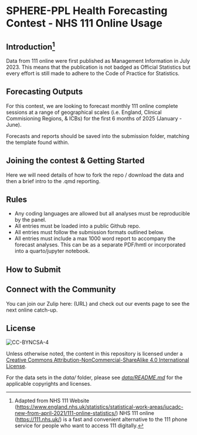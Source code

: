 # SPHERE-PPL Health Forecasting Contest - NHS 111 Online Usage

## Introduction[^readme-1]

[^readme-1]: Adapted from NHS 111 Website (<https://www.england.nhs.uk/statistics/statistical-work-areas/iucadc-new-from-april-2021/111-online-statistics/>)
NHS 111 online (https://111.nhs.uk/) is a fast and convenient alternative to the 111 phone service for people who want to access 111 digitally.

Data from 111 online were first published as Management Information in July 2023. This means that the publication is not badged as Official Statistics but every effort is still made to adhere to the Code of Practice for Statistics.

## Forecasting Outputs

For this contest, we are looking to forecast monthly 111 online complete sessions at a range of geographical scales (i.e. England, Clinical Commisioning Regions, & ICBs) for the first 6 months of 2025 (January - June).

Forecasts and reports should be saved into the submission folder, matching the template found within. 

## Joining the contest & Getting Started
Here we will need details of how to fork the repo / download the data and then a brief intro to the .qmd reporting.


## Rules
-   Any coding languages are allowed but all analyses must be reproducible by the panel.
-   All entries must be loaded into a public Github repo.
-   All entries must follow the submission formats outlined below.
-   All entries must include a max 1000 word report to accompany the forecast analyses. This can be as a separate PDF/hmtl or incorporated into a quarto/jupyter notebook.


## How to Submit

## Connect with the Community
You can join our Zulip here: (URL) and check out our events page to see the next online catch-up.

## License

![CC-BYNCSA-4](https://i.creativecommons.org/l/by-nc-sa/4.0/88x31.png)

Unless otherwise noted, the content in this repository is licensed under a [Creative Commons Attribution-NonCommercial-ShareAlike 4.0 International License](http://creativecommons.org/licenses/by-nc-sa/4.0/).

For the data sets in the *data/* folder, please see [*data/README.md*](data/README.md) for the applicable copyrights and licenses.
